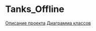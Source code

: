 Tanks_Offline
=============

[Описание проекта](https://github.com/ArtStar01/Tanks_Offline/wiki/%D0%9A%D1%80%D0%B0%D1%82%D0%BA%D0%BE%D0%B5-%D0%BE%D0%BF%D0%B8%D1%81%D0%B0%D0%BD%D0%B8%D0%B5)
[Диаграмма классов](http://savepic.net/4135028.png)
